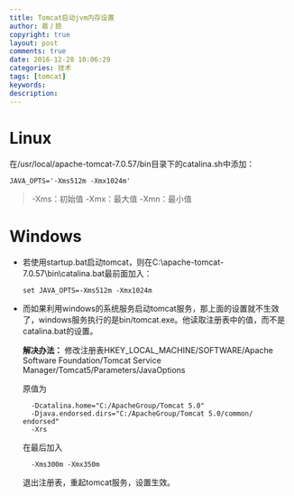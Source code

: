 ```yaml
---
title: Tomcat启动jvm内存设置
author: 昜丿捺
copyright: true
layout: post
comments: true
date: 2016-12-28 10:06:29
categories: 技术
tags: [tomcat]
keywords:
description:
---
```


# Linux
在/usr/local/apache-tomcat-7.0.57/bin目录下的catalina.sh中添加：

	JAVA_OPTS='-Xms512m -Xmx1024m'
> -Xms：初始值
  -Xmx：最大值
  -Xmn：最小值

<!-- more -->
# Windows
- 若使用startup.bat启动tomcat，则在C:\apache-tomcat-7.0.57\bin\catalina.bat最前面加入：

      set JAVA_OPTS=-Xms512m -Xmx1024m

- 而如果利用windows的系统服务启动tomcat服务，那上面的设置就不生效了，windows服务执行的是bin/tomcat.exe。他读取注册表中的值，而不是catalina.bat的设置。

  **解决办法：**
修改注册表HKEY_LOCAL_MACHINE/SOFTWARE/Apache Software Foundation/Tomcat Service Manager/Tomcat5/Parameters/JavaOptions

  原值为
  
  		-Dcatalina.home="C:/ApacheGroup/Tomcat 5.0"
  		-Djava.endorsed.dirs="C:/ApacheGroup/Tomcat 5.0/common/  endorsed"
  		-Xrs
  在最后加入
  
  		-Xms300m -Xmx350m  
  退出注册表，重起tomcat服务，设置生效。